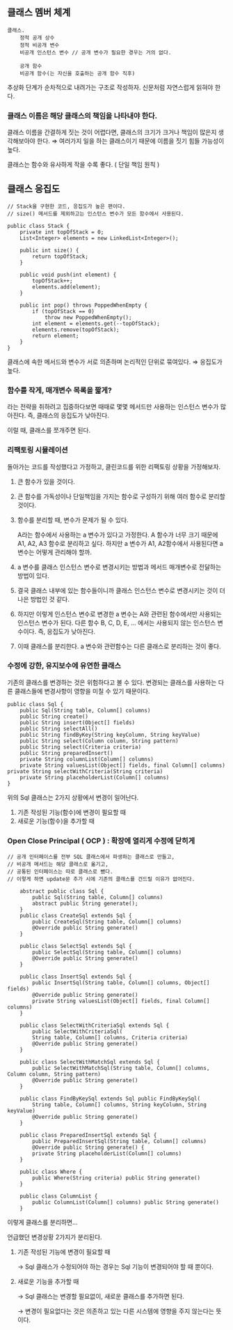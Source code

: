 ## 클래스 멤버 체계

    클래스.
    	정적 공개 상수
    	정적 비공개 변수
    	비공개 인스턴스 변수 // 공개 변수가 필요한 경우는 거의 없다.
    
    	공개 함수
    	비공개 함수(는 자신을 호출하는 공개 함수 직후)

추상화 단계가 순차적으로 내려가는 구조로 작성하자. 신문처럼 자연스럽게 읽혀야 한다.

### 클래스 이름은 해당 클래스의 책임을 나타내야 한다.

클래스 이름을 간결하게 짓는 것이 어렵다면, 클래스의 크기가 크거나 책임이 많은지 생각해보아야 한다. ⇒ 여러가지 일을 하는 클래스이기 때문에 이름을 짓기 힘들 가능성이 높다.

클래스는 함수와 유사하게 작을 수록 좋다. ( 단일 책임 원칙 )

## 클래스 응집도

    // Stack을 구현한 코드, 응집도가 높은 편이다.
    // size() 메서드를 제외하고는 인스턴스 변수가 모든 함수에서 사용된다.
    
    public class Stack {
    	private int topOfStack = 0;
    	List<Integer> elements = new LinkedList<Integer>();
    
    	public int size() { 
    		return topOfStack;
    	}
    
    	public void push(int element) { 
    		topOfStack++; 
    		elements.add(element);
    	}
    	
    	public int pop() throws PoppedWhenEmpty { 
    		if (topOfStack == 0)
    			throw new PoppedWhenEmpty();
    		int element = elements.get(--topOfStack); 
    		elements.remove(topOfStack);
    		return element;
    	}
    }

클래스에 속한 메서드와 변수가 서로 의존하며 논리적인 단위로 묶여있다. ⇒ 응집도가 높다.

### 함수를 작게, 매개변수 목록을 짧게?

라는 전략을 취하려고 집중하다보면 때때로 몇몇 메서드만 사용하는 인스턴스 변수가 많아진다. 즉, 클래스의 응집도가 낮아진다. 

이럴 때, 클래스를 쪼개주면 된다.

### 리팩토링 시뮬레이션

돌아가는 코드를 작성했다고 가정하고, 클린코드를 위한 리팩토링 상황을 가정해보자.

1. 큰 함수가 있을 것이다. 
2. 큰 함수를 가독성이나 단일책임을 가지는 함수로 구성하기 위해 여러 함수로 분리할 것이다. 
3. 함수를 분리할 때, 변수가 문제가 될 수 있다. 

    A라는 함수에서 사용하는 a 변수가 있다고 가정한다. A 함수가 너무 크기 때문에 A1, A2, A3 함수로 분리하고 싶다. 하지만 a 변수가 A1, A2함수에서 사용된다면 a 변수는 어떻게 관리해야 할까.

4. a 변수를 클래스 인스턴스 변수로 변경시키는 방법과 메서드 매개변수로 전달하는 방법이 있다.
5. 결국 클래스 내부에 있는 함수들이니까 클래스 인스턴스 변수로 변경시키는 것이 더 나은 방법인 것 같다.
6. 하지만 이렇게 인스턴스 변수로 변경한 a 변수는 A와 관련된 함수에서만 사용되는 인스턴스 변수가 된다. 다른 함수 B, C, D, E, ... 에서는 사용되지 않는 인스턴스 변수이다. 즉, 응집도가 낮아진다.
7. 이때 클래스를 분리한다. a 변수와 관련함수는 다른 클래스로 분리하는 것이 좋다. 

### 수정에 강한, 유지보수에 유연한 클래스

기존의 클래스를 변경하는 것은 위험하다고 볼 수 있다. 변경되는 클래스를 사용하는 다른 클래스들에 변경사항이 영향을 미칠 수 있기 때문이다. 

    public class Sql {
    	public Sql(String table, Column[] columns)
    	public String create()
    	public String insert(Object[] fields)
    	public String selectAll()
    	public String findByKey(String keyColumn, String keyValue)
    	public String select(Column column, String pattern)
    	public String select(Criteria criteria)
    	public String preparedInsert()
    	private String columnList(Column[] columns)
    	private String valuesList(Object[] fields, final Column[] columns) private String selectWithCriteria(String criteria)
    	private String placeholderList(Column[] columns)
    }

위의 Sql 클래스는 2가지 상황에서 변경이 일어난다.

1. 기존 작성된 기능(함수)에 변경이 필요할 때
2. 새로운 기능(함수)을 추가할 때

### Open Close Principal ( OCP ) :  확장에 열리게 수정에 닫히게

    // 공개 인터페이스를 전부 SQL 클래스에서 파생하는 클래스로 만들고, 
    // 비공개 메서드는 해당 클래스로 옮기고,
    // 공통된 인터페이스는 따로 클래스로 뺐다.
    // 이렇게 하면 update문 추가 시에 기존의 클래스를 건드릴 이유가 없어진다.
    
    	abstract public class Sql {
    		public Sql(String table, Column[] columns) 
    		abstract public String generate();
    	}
    	public class CreateSql extends Sql {
    		public CreateSql(String table, Column[] columns) 
    		@Override public String generate()
    	}
    	
    	public class SelectSql extends Sql {
    		public SelectSql(String table, Column[] columns) 
    		@Override public String generate()
    	}
    	
    	public class InsertSql extends Sql {
    		public InsertSql(String table, Column[] columns, Object[] fields) 
    		@Override public String generate()
    		private String valuesList(Object[] fields, final Column[] columns)
    	}
    	
    	public class SelectWithCriteriaSql extends Sql { 
    		public SelectWithCriteriaSql(
    		String table, Column[] columns, Criteria criteria) 
    		@Override public String generate()
    	}
    	
    	public class SelectWithMatchSql extends Sql { 
    		public SelectWithMatchSql(String table, Column[] columns, Column column, String pattern) 
    		@Override public String generate()
    	}
    	
    	public class FindByKeySql extends Sql public FindByKeySql(
    		String table, Column[] columns, String keyColumn, String keyValue) 
    		@Override public String generate()
    	}
    	
    	public class PreparedInsertSql extends Sql {
    		public PreparedInsertSql(String table, Column[] columns) 
    		@Override public String generate() {
    		private String placeholderList(Column[] columns)
    	}
    	
    	public class Where {
    		public Where(String criteria) public String generate()
    	}
    	
    	public class ColumnList {
    		public ColumnList(Column[] columns) public String generate()
    	}

이렇게 클래스를 분리하면...

언급했던 변경상황 2가지가 분리된다.

1. 기존 작성된 기능에 변경이 필요할 때

    → Sql 클래스가 수정되어야 하는 경우는 Sql 기능이 변경되어야 할 때 뿐이다.

2. 새로운 기능을 추가할 때

    → Sql 클래스는 변경할 필요없이, 새로운 클래스를 추가하면 된다.

    → 변경이 필요없다는 것은 의존하고 있는 다른 시스템에 영향을 주지 않는다는 뜻이다.

